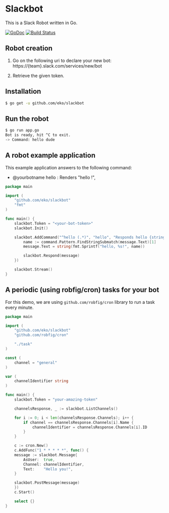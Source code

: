 # Slackbot

This is a Slack Robot written in Go.

[![GoDoc](https://godoc.org/github.com/eko/slackbot?status.png)](https://godoc.org/github.com/eko/slackbot)
[![Build Status](https://travis-ci.org/eko/slackbot.png?branch=master)](https://travis-ci.org/eko/slackbot)


## Robot creation

1. Go on the following uri to declare your new bot: https://{team}.slack.com/services/new/bot

2. Retrieve the given token.

## Installation

```bash
$ go get -u github.com/eko/slackbot
```

## Run the robot

```bash
$ go run app.go
Bot is ready, hit ^C to exit.
-> Command: hello dude
```

## A robot example application

This example application answers to the following command:

* @yourbotname hello <name>: Renders "hello <name>!",

```go
package main

import (
    "github.com/eko/slackbot"
    "fmt"
)

func main() {
	slackbot.Token = "<your-bot-token>"
	slackbot.Init()

    slackbot.AddCommand("^hello (.*)", "hello", "Responds hello {string}", func(command slackbot.Command, message slackbot.Message) {
		name := command.Pattern.FindStringSubmatch(message.Text)[1]
		message.Text = string(fmt.Sprintf("hello, %s!", name))

		slackbot.Respond(message)
	})

    slackbot.Stream()
}
```

## A periodic (using robfig/cron) tasks for your bot

For this demo, we are using `github.com/robfig/cron` library to run a task every minute.

```go
package main

import (
	"github.com/eko/slackbot"
	"github.com/robfig/cron"

	"./task"
)

const (
	channel = "general"
)

var (
	channelIdentifier string
)

func main() {
	slackbot.Token = "your-amazing-token"

	channelsResponse, _ := slackbot.ListChannels()

	for i := 0; i < len(channelsResponse.Channels); i++ {
		if channel == channelsResponse.Channels[i].Name {
			channelIdentifier = channelsResponse.Channels[i].ID
		}
	}

	c := cron.New()
	c.AddFunc("1 * * * * *", func() {
    message := slackbot.Message{
  		AsUser:  true,
  		Channel: channelIdentifier,
  		Text:    "Hello you!",
  	}

  	slackbot.PostMessage(message)
	})
	c.Start()

	select {}
}
```
